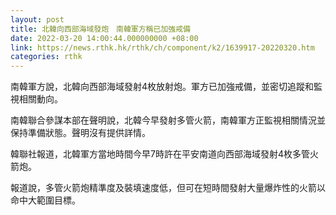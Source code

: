 ```yaml
---
layout: post
title: 北韓向西部海域發炮　南韓軍方稱已加強戒備
date: 2022-03-20 14:00:44.000000000 +08:00
link: https://news.rthk.hk/rthk/ch/component/k2/1639917-20220320.htm
categories: rthk
---
```


南韓軍方說，北韓向西部海域發射4枚放射炮。軍方已加強戒備，並密切追蹤和監視相關動向。

南韓聯合參謀本部在聲明說，北韓今早發射多管火箭，南韓軍方正監視相關情況並保持準備狀態。聲明沒有提供詳情。

韓聯社報道，北韓軍方當地時間今早7時許在平安南道向西部海域發射4枚多管火箭炮。

報道說，多管火箭炮精準度及裝填速度低，但可在短時間發射大量爆炸性的火箭以命中大範圍目標。
